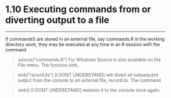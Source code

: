 # 1.10 Executing commands from or diverting output to a file
---
If commands5 are stored in an external file, say commands.R in the working directory work, they may be executed at any time in an R session with the command

> source("commands.R")
For Windows Source is also available on the File menu. The function sink,

> sink("record.lis") [I DONT UNDERSTAND]
will divert all subsequent output from the console to an external file, record.lis. The command

> sink() [I DONT UNDERSTAND]
restores it to the console once again.